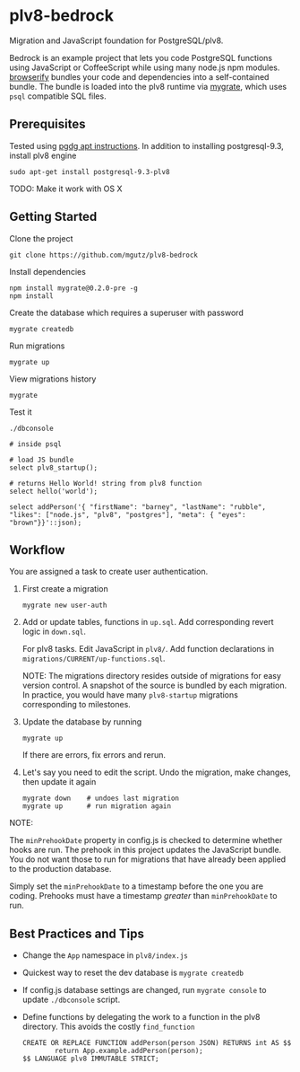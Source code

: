 # plv8-bedrock

Migration and JavaScript foundation for PostgreSQL/plv8.

Bedrock is an example project that lets you code PostgreSQL
functions using JavaScript or CoffeeScript while using many node.js npm modules.
[browserify](http://browserify.org/) bundles your code and dependencies into a
self-contained bundle. The bundle is loaded into the plv8 runtime via
[mygrate](https://github.com/mgutz/mygrate), which uses `psql` compatible SQL
files.

## Prerequisites

Tested using [pgdg apt instructions](https://wiki.postgresql.org/wiki/Apt).
In addition to installing postgresql-9.3, install plv8 engine

    sudo apt-get install postgresql-9.3-plv8

TODO: Make it work with OS X

## Getting Started

Clone the project

    git clone https://github.com/mgutz/plv8-bedrock

Install dependencies

    npm install mygrate@0.2.0-pre -g
    npm install

Create the database which requires a superuser with password

    mygrate createdb

Run migrations

    mygrate up

View migrations history

    mygrate

Test it

    ./dbconsole

    # inside psql

    # load JS bundle
    select plv8_startup();

    # returns Hello World! string from plv8 function
    select hello('world');

    select addPerson('{ "firstName": "barney", "lastName": "rubble", "likes": ["node.js", "plv8", "postgres"], "meta": { "eyes": "brown"}}'::json);


## Workflow

You are assigned a task to create user authentication.

1.  First create a migration

        mygrate new user-auth

2.  Add or update tables, functions in `up.sql`.  Add corresponding revert
    logic in `down.sql`.

    For plv8 tasks. Edit JavaScript in `plv8/`. Add function declarations
    in `migrations/CURRENT/up-functions.sql`.

    NOTE: The migrations directory resides outside of migrations
    for easy version control. A snapshot of the source is bundled
    by each migration. In practice, you would have many `plv8-startup` migrations
    corresponding to milestones.

3.  Update the database by running

        mygrate up

    If there are errors, fix errors and rerun.

4.  Let's say you need to edit the script. Undo the migration, make changes,
    then update it again

        mygrate down    # undoes last migration
        mygrate up      # run migration again

NOTE:

The `minPrehookDate` property in config.js is checked to determine whether
hooks are run. The prehook in this project updates the JavaScript bundle.
You do not want those to run for migrations that have already been applied
to the production database.

Simply set the `minPrehookDate` to a timestamp before the one you are
coding.  Prehooks must have a timestamp *greater* than `minPrehookDate`
to run.

## Best Practices and Tips

*   Change the `App` namespace in `plv8/index.js`

*   Quickest way to reset the dev database is `mygrate createdb`

*   If config.js database settings are changed, run `mygrate console` to
    update `./dbconsole` script.

*   Define functions by delegating the work to a function in the plv8
    directory. This avoids the costly `find_function`

        CREATE OR REPLACE FUNCTION addPerson(person JSON) RETURNS int AS $$
                return App.example.addPerson(person);
        $$ LANGUAGE plv8 IMMUTABLE STRICT;


